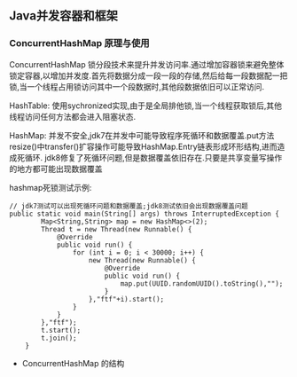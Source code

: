 ## Java并发容器和框架


### ConcurrentHashMap 原理与使用

ConcurrentHashMap 锁分段技术来提升并发访问率.通过增加容器锁来避免整体锁定容器,以增加并发度.首先将数据分成一段一段的存储,然后给每一段数据配一把锁,当一个线程占用锁访问其中一个段数据时,其他段数据依旧可以正常访问.

HashTable: 使用sychronized实现,由于是全局排他锁,当一个线程获取锁后,其他线程访问任何方法都会进入阻塞状态.    

HashMap: 并发不安全,jdk7在并发中可能导致程序死循环和数据覆盖.put方法resize()中transfer()扩容操作可能导致HashMap.Entry链表形成环形结构,进而造成死循环.
jdk8修复了死循环问题,但是数据覆盖依旧存在.只要是共享变量写操作的地方都可能出现数据覆盖

hashmap死锁测试示例:    
```
// jdk7测试可以出现死循环问题和数据覆盖;jdk8测试依旧会出现数据覆盖问题
public static void main(String[] args) throws InterruptedException {
        Map<String,String> map = new HashMap<>(2);
        Thread t = new Thread(new Runnable() {
            @Override
            public void run() {
                for (int i = 0; i < 30000; i++) {
                    new Thread(new Runnable() {
                        @Override
                        public void run() {
                            map.put(UUID.randomUUID().toString(),"");
                        }
                    },"ftf"+i).start();
                }
            }
        },"ftf");
        t.start();
        t.join();
    }
```

- ConcurrentHashMap 的结构



































